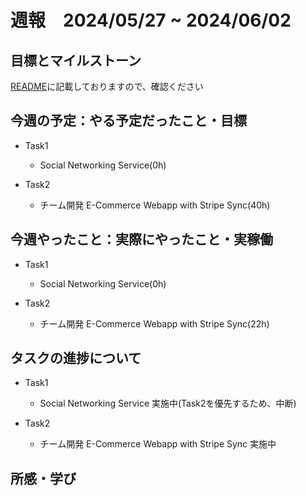 # 週報　2024/05/27 ~ 2024/06/02

## 目標とマイルストーン
[README](https://github.com/Aki158/weekly-report/blob/main/README.md)に記載しておりますので、確認ください

## 今週の予定：やる予定だったこと・目標
- Task1
    - Social Networking Service(0h)

- Task2
    - チーム開発 E-Commerce Webapp with Stripe Sync(40h)

## 今週やったこと：実際にやったこと・実稼働

- Task1
    - Social Networking Service(0h)

- Task2
    - チーム開発 E-Commerce Webapp with Stripe Sync(22h)

## タスクの進捗について

- Task1
    - Social Networking Service
        実施中(Task2を優先するため、中断)

- Task2
    - チーム開発 E-Commerce Webapp with Stripe Sync
        実施中

## 所感・学び
